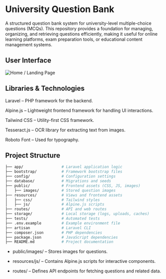 # University Question Bank
A structured question bank system for university-level multiple-choice questions (MCQs). This repository provides a foundation for managing, organizing, and retrieving questions efficiently, making it useful for online learning platforms, exam preparation tools, or educational content management systems.

## User Interface
<img alt="Home / Landing Page" src="https://github.com/sulvrix/university-question-bank/blob/main/frontend/New/Home1.jpeg">

## Libraries & Technologies
Laravel – PHP framework for the backend.

Alpine.js – Lightweight frontend framework for handling UI interactions.

Tailwind CSS – Utility-first CSS framework.

Tesseract.js – OCR library for extracting text from images.

Roboto Font – Used for typography.

## Project Structure
```bash
├── app/                 # Laravel application logic
├── bootstrap/           # Framework bootstrap files
├── config/              # Configuration settings
├── database/            # Migrations and seeds
├── public/              # Frontend assets (CSS, JS, images)
│   ├── images/          # Stored question images
├── resources/           # Views and frontend assets
│   ├── css/             # Tailwind styles
│   ├── js/              # Alpine.js scripts
├── routes/              # API and web routes
├── storage/             # Local storage (logs, uploads, caches)
├── tests/               # Automated tests
├── .env.example         # Example environment file
├── artisan              # Laravel CLI
├── composer.json        # PHP dependencies
├── package.json         # JavaScript dependencies
├── README.md            # Project documentation
```

- public/images/ – Stores images for questions.

- resources/js/ – Contains Alpine.js scripts for interactive components.

- routes/ – Defines API endpoints for fetching questions and related data.
